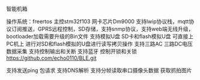 智能机箱 

操作系统：freertos
主控stm32f103  网卡芯片Dm9000
支持lwip协议栈，mqtt协议订阅推送，GPRS远程控制，SD存储，支持snmp协议，支持web端无线升级，bootloader加载需要升级的Bin文件
支持模拟U盘  SD卡和flash模拟U盘  可直接上PC机上  进行对SD和flash模拟的U盘进行读写拷贝操作
支持三路AC  三路DC电压数据采集  支持控制输出和关断
支持蓝牙  控制开锁和关锁  
https://github.com/echo0110/BLE.git

支持发送ping 包请求
支持DNS解析
支持分帧读取串口摄像头数据  获取抓拍图片


